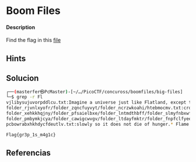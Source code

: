 # Boom Files

#### Description
Find the flag in this [file](https://drive.google.com/file/d/1NTd2YtsmNwQkyFmQF3FUkB2WkhLMY4_U/view?usp=sharing)

## Hints

## Solucion
```bash
┌──(masterfer㉿PcMaster)-[~/…/PicoCTF/concuross/boomfiles/big-files]
└─$ grep -r Fl
vjlibysujuvorpddlcu.txt:Imagine a universe just like Flatland, except that unbeknownst to the inhabitants,
folder_rjvnlxyofr/folder_zqncfuyvyt/folder_ncrzwkoahi/htebmocmv.txt:cross section can be seen, only the points of contact with the plane surface of Flatland. An
folder_xehkkhqjny/folder_pfsaielbxe/folder_lntmdthbff/folder_slmyfnbxwf/mdhjamupibegddiitry.txt:away from home, on Mars Hill in Flagstaff, Arizona.* He sketched the surface features of
folder_pmbymkjcya/folder_cawigcwvgv/folder_ltdayfmktr/folder_fnpfclfyee/whzxrpivpqld.txt:The information in the registry would take thousand of years to review.Flag{gr3p_1s_m4g1c}
pcbowrabxhkhdycfdeutlv.txt:slowly so it does not die of hunger.* Flame is a wonder, and useful too; surely a gift from

Flag{gr3p_1s_m4g1c}


```

## Referencias


